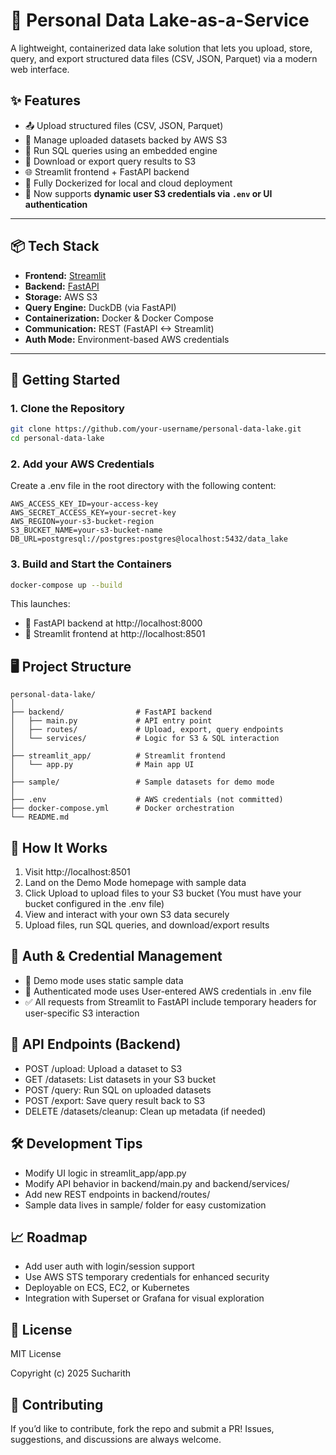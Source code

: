 # 🧊 Personal Data Lake-as-a-Service

A lightweight, containerized data lake solution that lets you upload, store, query, and export structured data files (CSV, JSON, Parquet) via a modern web interface.

## ✨ Features

- 📤 Upload structured files (CSV, JSON, Parquet)
- 📁 Manage uploaded datasets backed by AWS S3
- 🧠 Run SQL queries using an embedded engine
- 📄 Download or export query results to S3
- 🌐 Streamlit frontend + FastAPI backend
- 🐳 Fully Dockerized for local and cloud deployment
- 🔐 Now supports **dynamic user S3 credentials via `.env` or UI authentication**

---

## 📦 Tech Stack

- **Frontend:** [Streamlit](https://streamlit.io/)
- **Backend:** [FastAPI](https://fastapi.tiangolo.com/)
- **Storage:** AWS S3
- **Query Engine:** DuckDB (via FastAPI)
- **Containerization:** Docker & Docker Compose
- **Communication:** REST (FastAPI <-> Streamlit)
- **Auth Mode:** Environment-based AWS credentials

---

## 🚀 Getting Started

### 1. Clone the Repository

```bash
git clone https://github.com/your-username/personal-data-lake.git
cd personal-data-lake
```

### 2. Add your AWS Credentials
Create a .env file in the root directory with the following content:
```env
AWS_ACCESS_KEY_ID=your-access-key
AWS_SECRET_ACCESS_KEY=your-secret-key
AWS_REGION=your-s3-bucket-region
S3_BUCKET_NAME=your-s3-bucket-name
DB_URL=postgresql://postgres:postgres@localhost:5432/data_lake
```

### 3. Build and Start the Containers
```bash
docker-compose up --build
```
This launches:
-	🚀 FastAPI backend at http://localhost:8000
-	🧊 Streamlit frontend at http://localhost:8501

## 🖥️ Project Structure
```text
personal-data-lake/
│
├── backend/                # FastAPI backend
│   ├── main.py             # API entry point
│   ├── routes/             # Upload, export, query endpoints
│   └── services/           # Logic for S3 & SQL interaction
│
├── streamlit_app/          # Streamlit frontend
│   └── app.py              # Main app UI
│
├── sample/                 # Sample datasets for demo mode
│
├── .env                    # AWS credentials (not committed)
├── docker-compose.yml      # Docker orchestration
└── README.md
```

## 🧪 How It Works

1.	Visit http://localhost:8501
2.	Land on the Demo Mode homepage with sample data
3.	Click Upload to upload files to your S3 bucket (You must have your bucket configured in the .env file)
4.	View and interact with your own S3 data securely
5.	Upload files, run SQL queries, and download/export results

## 🔐 Auth & Credential Management
- 🧪 Demo mode uses static sample data
- 🔑 Authenticated mode uses User-entered AWS credentials in .env file
- ✅ All requests from Streamlit to FastAPI include temporary headers for user-specific S3 interaction

## 🔄 API Endpoints (Backend)
- POST /upload: Upload a dataset to S3
- GET /datasets: List datasets in your S3 bucket
- POST /query: Run SQL on uploaded datasets
- POST /export: Save query result back to S3
- DELETE /datasets/cleanup: Clean up metadata (if needed)

## 🛠️ Development Tips
- Modify UI logic in streamlit_app/app.py
- Modify API behavior in backend/main.py and backend/services/
- Add new REST endpoints in backend/routes/
- Sample data lives in sample/ folder for easy customization

## 📈 Roadmap
- Add user auth with login/session support
- Use AWS STS temporary credentials for enhanced security
- Deployable on ECS, EC2, or Kubernetes
- Integration with Superset or Grafana for visual exploration

## 🧾 License
MIT License

Copyright (c) 2025 Sucharith


## 🤝 Contributing
If you’d like to contribute, fork the repo and submit a PR!
Issues, suggestions, and discussions are always welcome.
